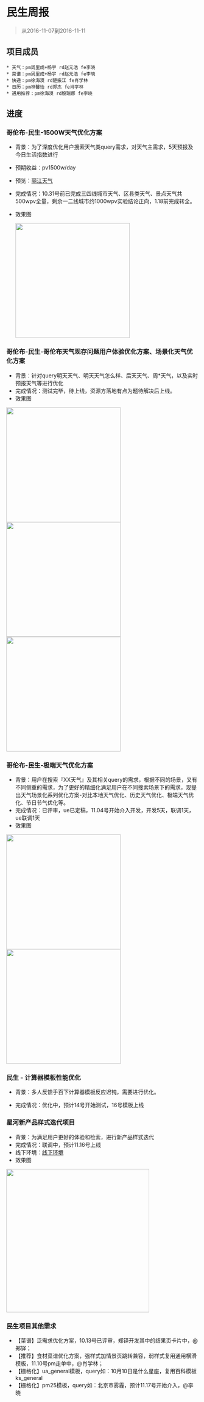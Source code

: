 # 民生周报

> 从2016-11-07到2016-11-11



## 项目成员

    * 天气：pm周里成+杨宇 rd赵元浩 fe李晓
    * 菜谱：pm周里成+杨宇 rd赵元浩 fe李晓
    * 快递：pm徐海漠 rd楚振江 fe肖学林
    * 日历：pm林馨怡 rd郑杰 fe肖学林
    * 通用推荐：pm徐海漠 rd殷瑞娜 fe李晓

## 进度



### 哥伦布-民生-1500W天气优化方案

* 背景：为了深度优化用户搜索天气类query需求，对天气主需求，5天预报及今日生活指数进行
* 预期收益：pv1500w/day
* 预览：[丽江天气](https://www.baidu.com/#|src_%E4%B8%BD%E6%B1%9F%E5%A4%A9%E6%B0%94|sa_tb)
* 完成情况：10.31号前已完成三四线城市天气、区县类天气、景点天气共500wpv全量，剩余一二线城市约1000wpv实验结论正向，1.18前完成转全。
* 效果图

  <img src="../2016-11-04/img/lixiao12/09.png" width="300px">



### 哥伦布-民生-哥伦布天气现存问题用户体验优化方案、场景化天气优化方案

* 背景：针对query明天天气、明天天气怎么样、后天天气、周*天气，以及实时预报天气等进行优化
* 完成情况：测试完毕，待上线，资源方落地有点为题待解决后上线。
* 效果图

<img src="../2016-10-28/img/lixiao12/weather88.png" width="300px">

<img src="../2016-10-28/img/lixiao12/weather99.png" width="300px">

<img src="../2016-10-28/img/lixiao12/weather1.png" width="300px">



### 哥伦布-民生-极端天气优化方案

* 背景：用户在搜索『XX天气』及其相关query的需求，根据不同的场景，又有不同侧重的需求，为了更好的精细化满足用户在不同搜索场景下的需求，现提出天气场景化系列优化方案-对比本地天气优化、历史天气优化、极端天气优化、节日节气优化等。
* 完成情况：已评审，ue已定稿，11.04号开始介入开发，开发5天，联调1天，ue联调1天
* 效果图

<img src="../2016-11-04/img/lixiao12/07.png" width="300px">

<img src="../2016-11-04/img/lixiao12/08.png" width="300px">

### 民生 - 计算器模板性能优化

* 背景：多人反馈手百下计算器模板反应迟钝，需要进行优化。

* 完成情况：优化中，预计14号开始测试，16号模板上线



### 星河新产品样式迭代项目

* 背景：为满足用户更好的体验和检索，进行新产品样式迭代
* 完成情况：联调中，预计11.16号上线
* 线下环境：<a href="http://cp01-ala-fe-6.epc.baidu.com:8003/sf?openapi=1&dspName=iphone&from_sf=1&pd=xinghe_recommend_new&resource_id=4193&word=%E6%9D%A8%E5%B9%82%E6%80%A7%E6%84%9Ftest&tn=tangram">线下环境</a>
* 效果图

<img src="img/xiaoxuelin/01.png" width="375">





### 民生项目其他需求
* 【菜谱】泛需求优化方案，10.13号已评审，郑铎开发其中的结果页卡片中，@郑铎；
* 【推荐】食材菜谱优化方案，强样式加情景页跳转兼容，弱样式复用通用横滑模板，11.10号pm走单中，@肖学林；
* 【栅格化】ua_general模板，query如：10月10日是什么星座，复用百科模板ks_general
* 【栅格化】pm25模板，query如：北京市雾霾，预计11.17号开始介入，@李晓


